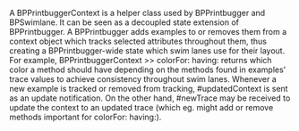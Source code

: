 A BPPrintbuggerContext is a helper class used by BPPrintbugger and BPSwimlane. It can be seen as a decoupled state extension of BPPrintbugger. 
A BPPrintbugger adds examples to or removes them from a context object which tracks selected attributes throughout them, thus creating a BPPrintbugger-wide state which swim lanes use for their layout. For example, BPPrintbuggerContext >> colorFor: having: returns which color a method should have depending on the methods found in examples' trace values to achieve consistency throughout swim lanes. 
Whenever a new example is tracked or removed from tracking, #updatedContext is sent as an update notification. On the other hand, #newTrace may be received to update the context to an updated trace (which eg. might add or remove methods important for colorFor: having:).